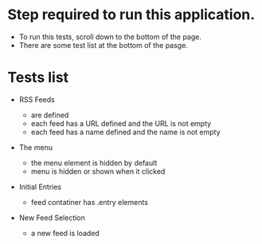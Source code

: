 #  Step required to run this application.
- To run this tests, scroll down to the bottom of the page.
- There are some test list at the bottom of the pasge.

# Tests list

- RSS Feeds
    - are defined
    - each feed has a URL defined and the URL is not empty
    - each feed has a name defined and the name is not empty

- The menu
   - the menu element is hidden by default
   - menu is hidden or shown when it clicked

- Initial Entries
    - feed contatiner has .entry elements

- New Feed Selection
   - a new feed is loaded